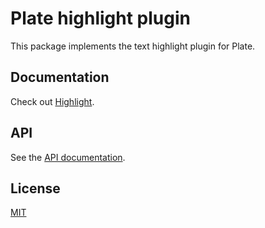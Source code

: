 # Plate highlight plugin

This package implements the text highlight plugin for Plate.

## Documentation

Check out [Highlight](https://plate.udecode.io/docs/plugins/highlight).

## API

See the [API documentation](https://plate-api.udecode.io/globals.html). 

## License

[MIT](../../../LICENSE)
